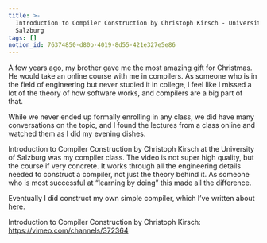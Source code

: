 ```yaml
---
title: >-
  Introduction to Compiler Construction by Christoph Kirsch - University of
  Salzburg
tags: []
notion_id: 76374850-d80b-4019-8d55-421e327e5e86
---
```

A few years ago, my brother gave me the most amazing gift for Christmas. He would take an online course with me in compilers. As someone who is in the field of engineering but never studied it in college, I feel like I missed a lot of the theory of how software works, and compilers are a big part of that.

While we never ended up formally enrolling in any class, we did have many conversations on the topic, and I found the lectures from a class online and watched them as I did my evening dishes.

Introduction to Compiler Construction by Christoph Kirsch at the University of Salzburg was my compiler class. The video is not super high quality, but the course if very concrete. It works through all the engineering details needed to construct a compiler, not just the theory behind it. As someone who is most successful at “learning by doing” this made all the difference.

Eventually I did construct my own simple compiler, which I’ve written about [here](https://jordaneldredge.com/blog/speeding-up-winamps-music-visualizer-with-webassembly/).

Introduction to Compiler Construction by Christoph Kirsch: <https://vimeo.com/channels/372364>
